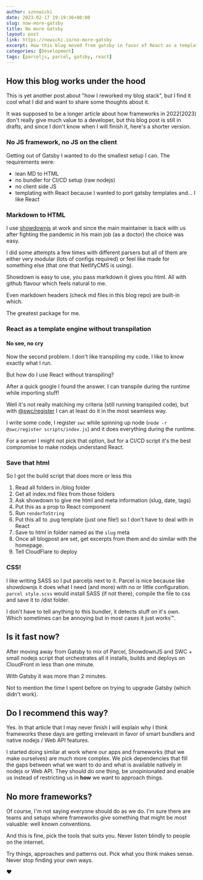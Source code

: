 ```yaml
---
author: sznowicki
date: 2023-02-17 19:19:36+00:00
slug: now-more-gatsby
title: No more Gatsby
layout: post
link: https://nowicki.io/no-more-gatsby
excerpt: How this blog moved from gatsby in favor of React as a template system, bundle-less nodejs and small parceljs setup.
categories: [Development]
tags: [parceljs, parcel, gatsby, react]
---
```


## How this blog works under the hood

This is yet another post about "how I reworked my blog stack", but I find it cool what I did and want to share some thoughts about it.

It was supposed to be a longer article about how frameworks in 2022(2023) don't really give much value to a developer, but this blog post is still in drafts, and since I don't know when I will finish it, here's a shorter version.

### No JS framework, no JS on the client

Getting out of Gatsby I wanted to do the smallest setup I can. The requirements were:

- lean MD to HTML
- no bundler for CI/CD setup (raw nodejs)
- no client side JS
- templating with React because I wanted to port gatsby templates and... I like React

### Markdown to HTML

I use [showdownjs](https://www.npmjs.com/package/showdown) at work and since the main maintainer is back with us after fighting the pandemic in his main job (as a doctor) the choice was easy.

I did some attempts a few times with different parsers but all of them are either very modular (lots of configs required) or feel like made for something else (that one that NetlifyCMS is using).

Showdown is easy to use, you pass markdown it gives you html. All with github flavour which feels natural to me.

Even markdown headers (check md files in this blog repo) are built-in which.

The greatest package for me.

### React as a template engine without transpilation

#### No see, no cry
Now the second problem. I don't like transpiling my code. I like to know exactly what I run.

But how do I use React without transpiling?

After a quick google I found the answer. I can transpile during the runtime while importing stuff!

Well it's not really matching my criteria (still running transpiled code), but with [@swc/register](https://www.npmjs.com/package/swc-register) I can at least do it in the most seamless way.

I write some code, I register `swc` while spinning up node (`node -r @swc/register scripts/index.js`) and it does everything during the runtime.

For a server I might not pick that option, but for a CI/CD script it's the best compromise to make nodejs understand React.

### Save that html

So I got the build script that does more or less this

1. Read all folders in /blog folder
2. Get all index.md files from those folders
3. Ask showdown to give me html and meta information (slug, date, tags)
4. Put this as a prop to React component
5. Run `renderToString`
6. Put this all to .pug template (just one file!) so I don't have to deal with <head> in React
7. Save to html in folder named as the `slug` meta
8. Once all blogpost are set, get excerpts from them and do similar with the homepage.
9. Tell CloudFlare to deploy

### CSS!

I like writing SASS so I put parceljs next to it. Parcel is nice because like showdownjs it does what I need (and more) with no or little configuration. `parcel style.scss` would install SASS (if not there), compile the file to css and save it to /dist folder.

I don't have to tell anything to this bundler, it detects stuff on it's own. Which sometimes can be annoying but in most cases it just works™.

## Is it fast now?

After moving away from Gatsby to mix of Parcel, ShowdownJS and SWC + small nodejs script that orchestrates all it installs, builds and deploys on CloudFront in less than one minute.

With Gatsby it was more than 2 minutes.

Not to mention the time I spent before on trying to upgrade Gatsby (which didn't work).

## Do I recommend this way?

Yes. In that article that I may never finish I will explain why I think frameworks these days are getting irrelevant in favor of smart bundlers and native nodejs / Web API features.

I started doing similar at work where our apps and frameworks (that we make ourselves) are much more  complex. We pick dependencies that fill the gaps between what we want to do and what is available
natively in nodejs or Web API. They should do one thing, be unopinionated and enable us instead of restricting us in **how** we want to approach things.

## No more frameworks?

Of course, I'm not saying everyone should do as we do. I'm sure there are teams and setups where frameworks give something that might be most valuable: well known conventions.

And this is fine, pick the tools that suits you. Never listen blindly to people on the internet.

Try things, approaches and patterns out. Pick what you think makes sense. Never stop finding your own ways.

❤️

